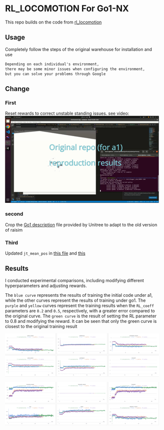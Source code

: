 #  RL_LOCOMOTION For Go1-NX

This repo builds on the code from [rl_locomotion](https://github.com/antonilo/rl_locomotion)

## Usage
Completely follow the steps of the original warehouse for installation and use
```
Depending on each individual's environment, 
there may be some minor issues when configuring the environment,
but you can solve your problems through Google
```

## Change
### First
Reset rewards to correct unstable standing issues. see video:
[![IMAGE ALT TEXT HERE](./figurethree.png)](https://youtu.be/oe6PWElBSbU?si=NY79DmdgkKsuuxPC)

### second
Crop the [Go1 description](https://github.com/boyuandeng/go1_description) file provided by Unitree to adapt to the old version of raisim

### Third
Updated `jt_mean_pos` in [this file](https://github.com/boyuandeng/rl_locomotion_go1/blob/main/raisimGymTorch/env/envs/rsg_a1_task/Environment.hpp) and [this](https://github.com/boyuandeng/rl_locomotion_go1/blob/main/raisimGymTorch/env/envs/dagger_a1/Environment.hpp)

## Results
I conducted experimental comparisons, including modifying different hyperparameters and adjusting rewards.


The `blue curve` represents the results of training the initial code under a1, 
while the other curves represent the results of training under go1. 
The `purple` and `yellow` curves represent the training results when the `RL_coeff` parameters are `0.2` and `0.5`, respectively, 
with a greater error compared to the original curve. 
The `green curve` is the result of setting the RL parameter to 0.8 and modifying the reward. 
It can be seen that only the green curve is closest to the original training result

![Figure 1](./figureone.png "figureone")

![Figure 2](./figuretwo.png "figuretwo")


